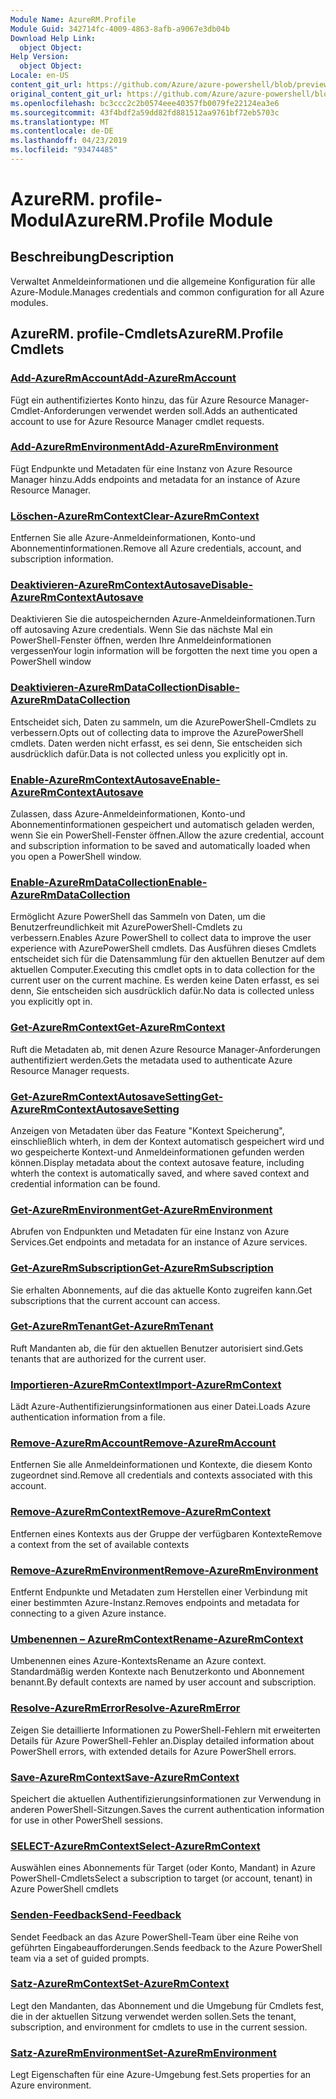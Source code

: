 ```yaml
---
Module Name: AzureRM.Profile
Module Guid: 342714fc-4009-4863-8afb-a9067e3db04b
Download Help Link:
  object Object: 
Help Version:
  object Object: 
Locale: en-US
content_git_url: https://github.com/Azure/azure-powershell/blob/preview/src/ResourceManager/Profile/Commands.Profile/help/AzureRM.Profile.md
original_content_git_url: https://github.com/Azure/azure-powershell/blob/preview/src/ResourceManager/Profile/Commands.Profile/help/AzureRM.Profile.md
ms.openlocfilehash: bc3ccc2c2b0574eee40357fb0079fe22124ea3e6
ms.sourcegitcommit: 43f4bdf2a59dd82fd881512aa9761bf72eb5703c
ms.translationtype: MT
ms.contentlocale: de-DE
ms.lasthandoff: 04/23/2019
ms.locfileid: "93474485"
---
```

# <span data-ttu-id="204b1-101">AzureRM. profile-Modul</span><span class="sxs-lookup"><span data-stu-id="204b1-101">AzureRM.Profile Module</span></span>
## <span data-ttu-id="204b1-102">Beschreibung</span><span class="sxs-lookup"><span data-stu-id="204b1-102">Description</span></span>
<span data-ttu-id="204b1-103">Verwaltet Anmeldeinformationen und die allgemeine Konfiguration für alle Azure-Module.</span><span class="sxs-lookup"><span data-stu-id="204b1-103">Manages credentials and common configuration for all Azure modules.</span></span>

## <span data-ttu-id="204b1-104">AzureRM. profile-Cmdlets</span><span class="sxs-lookup"><span data-stu-id="204b1-104">AzureRM.Profile Cmdlets</span></span>
### [<span data-ttu-id="204b1-105">Add-AzureRmAccount</span><span class="sxs-lookup"><span data-stu-id="204b1-105">Add-AzureRmAccount</span></span>](Add-AzureRmAccount.md)
<span data-ttu-id="204b1-106">Fügt ein authentifiziertes Konto hinzu, das für Azure Resource Manager-Cmdlet-Anforderungen verwendet werden soll.</span><span class="sxs-lookup"><span data-stu-id="204b1-106">Adds an authenticated account to use for Azure Resource Manager cmdlet requests.</span></span>

### [<span data-ttu-id="204b1-107">Add-AzureRmEnvironment</span><span class="sxs-lookup"><span data-stu-id="204b1-107">Add-AzureRmEnvironment</span></span>](Add-AzureRmEnvironment.md)
<span data-ttu-id="204b1-108">Fügt Endpunkte und Metadaten für eine Instanz von Azure Resource Manager hinzu.</span><span class="sxs-lookup"><span data-stu-id="204b1-108">Adds endpoints and metadata for an instance of Azure Resource Manager.</span></span>

### [<span data-ttu-id="204b1-109">Löschen-AzureRmContext</span><span class="sxs-lookup"><span data-stu-id="204b1-109">Clear-AzureRmContext</span></span>](Clear-AzureRmContext.md)
<span data-ttu-id="204b1-110">Entfernen Sie alle Azure-Anmeldeinformationen, Konto-und Abonnementinformationen.</span><span class="sxs-lookup"><span data-stu-id="204b1-110">Remove all Azure credentials, account, and subscription information.</span></span>

### [<span data-ttu-id="204b1-111">Deaktivieren-AzureRmContextAutosave</span><span class="sxs-lookup"><span data-stu-id="204b1-111">Disable-AzureRmContextAutosave</span></span>](Disable-AzureRmContextAutosave.md)
<span data-ttu-id="204b1-112">Deaktivieren Sie die autospeichernden Azure-Anmeldeinformationen.</span><span class="sxs-lookup"><span data-stu-id="204b1-112">Turn off autosaving Azure credentials.</span></span>  <span data-ttu-id="204b1-113">Wenn Sie das nächste Mal ein PowerShell-Fenster öffnen, werden Ihre Anmeldeinformationen vergessen</span><span class="sxs-lookup"><span data-stu-id="204b1-113">Your login information will be forgotten the next time you open a PowerShell window</span></span>

### [<span data-ttu-id="204b1-114">Deaktivieren-AzureRmDataCollection</span><span class="sxs-lookup"><span data-stu-id="204b1-114">Disable-AzureRmDataCollection</span></span>](Disable-AzureRmDataCollection.md)
<span data-ttu-id="204b1-115">Entscheidet sich, Daten zu sammeln, um die AzurePowerShell-Cmdlets zu verbessern.</span><span class="sxs-lookup"><span data-stu-id="204b1-115">Opts out of collecting data to improve the AzurePowerShell cmdlets.</span></span> <span data-ttu-id="204b1-116">Daten werden nicht erfasst, es sei denn, Sie entscheiden sich ausdrücklich dafür.</span><span class="sxs-lookup"><span data-stu-id="204b1-116">Data is not collected unless you explicitly opt in.</span></span>

### [<span data-ttu-id="204b1-117">Enable-AzureRmContextAutosave</span><span class="sxs-lookup"><span data-stu-id="204b1-117">Enable-AzureRmContextAutosave</span></span>](Enable-AzureRmContextAutosave.md)
<span data-ttu-id="204b1-118">Zulassen, dass Azure-Anmeldeinformationen, Konto-und Abonnementinformationen gespeichert und automatisch geladen werden, wenn Sie ein PowerShell-Fenster öffnen.</span><span class="sxs-lookup"><span data-stu-id="204b1-118">Allow the azure credential, account and subscription information to be saved and automatically loaded when you open a PowerShell window.</span></span> 

### [<span data-ttu-id="204b1-119">Enable-AzureRmDataCollection</span><span class="sxs-lookup"><span data-stu-id="204b1-119">Enable-AzureRmDataCollection</span></span>](Enable-AzureRmDataCollection.md)
<span data-ttu-id="204b1-120">Ermöglicht Azure PowerShell das Sammeln von Daten, um die Benutzerfreundlichkeit mit AzurePowerShell-Cmdlets zu verbessern.</span><span class="sxs-lookup"><span data-stu-id="204b1-120">Enables Azure PowerShell to collect data to improve the user experience with AzurePowerShell cmdlets.</span></span>
<span data-ttu-id="204b1-121">Das Ausführen dieses Cmdlets entscheidet sich für die Datensammlung für den aktuellen Benutzer auf dem aktuellen Computer.</span><span class="sxs-lookup"><span data-stu-id="204b1-121">Executing this cmdlet opts in to data collection for the current user on the current machine.</span></span>
<span data-ttu-id="204b1-122">Es werden keine Daten erfasst, es sei denn, Sie entscheiden sich ausdrücklich dafür.</span><span class="sxs-lookup"><span data-stu-id="204b1-122">No data is collected unless you explicitly opt in.</span></span>

### [<span data-ttu-id="204b1-123">Get-AzureRmContext</span><span class="sxs-lookup"><span data-stu-id="204b1-123">Get-AzureRmContext</span></span>](Get-AzureRmContext.md)
<span data-ttu-id="204b1-124">Ruft die Metadaten ab, mit denen Azure Resource Manager-Anforderungen authentifiziert werden.</span><span class="sxs-lookup"><span data-stu-id="204b1-124">Gets the metadata used to authenticate Azure Resource Manager requests.</span></span>

### [<span data-ttu-id="204b1-125">Get-AzureRmContextAutosaveSetting</span><span class="sxs-lookup"><span data-stu-id="204b1-125">Get-AzureRmContextAutosaveSetting</span></span>](Get-AzureRmContextAutosaveSetting.md)
<span data-ttu-id="204b1-126">Anzeigen von Metadaten über das Feature "Kontext Speicherung", einschließlich whterh, in dem der Kontext automatisch gespeichert wird und wo gespeicherte Kontext-und Anmeldeinformationen gefunden werden können.</span><span class="sxs-lookup"><span data-stu-id="204b1-126">Display metadata about the context autosave feature, including whterh the context is automatically saved, and where saved context and credential information can be found.</span></span>

### [<span data-ttu-id="204b1-127">Get-AzureRmEnvironment</span><span class="sxs-lookup"><span data-stu-id="204b1-127">Get-AzureRmEnvironment</span></span>](Get-AzureRmEnvironment.md)
<span data-ttu-id="204b1-128">Abrufen von Endpunkten und Metadaten für eine Instanz von Azure Services.</span><span class="sxs-lookup"><span data-stu-id="204b1-128">Get endpoints and metadata for an instance of Azure services.</span></span>

### [<span data-ttu-id="204b1-129">Get-AzureRmSubscription</span><span class="sxs-lookup"><span data-stu-id="204b1-129">Get-AzureRmSubscription</span></span>](Get-AzureRmSubscription.md)
<span data-ttu-id="204b1-130">Sie erhalten Abonnements, auf die das aktuelle Konto zugreifen kann.</span><span class="sxs-lookup"><span data-stu-id="204b1-130">Get subscriptions that the current account can access.</span></span>

### [<span data-ttu-id="204b1-131">Get-AzureRmTenant</span><span class="sxs-lookup"><span data-stu-id="204b1-131">Get-AzureRmTenant</span></span>](Get-AzureRmTenant.md)
<span data-ttu-id="204b1-132">Ruft Mandanten ab, die für den aktuellen Benutzer autorisiert sind.</span><span class="sxs-lookup"><span data-stu-id="204b1-132">Gets tenants that are authorized for the current user.</span></span>

### [<span data-ttu-id="204b1-133">Importieren-AzureRmContext</span><span class="sxs-lookup"><span data-stu-id="204b1-133">Import-AzureRmContext</span></span>](Import-AzureRmContext.md)
<span data-ttu-id="204b1-134">Lädt Azure-Authentifizierungsinformationen aus einer Datei.</span><span class="sxs-lookup"><span data-stu-id="204b1-134">Loads Azure authentication information from a file.</span></span>

### [<span data-ttu-id="204b1-135">Remove-AzureRmAccount</span><span class="sxs-lookup"><span data-stu-id="204b1-135">Remove-AzureRmAccount</span></span>](Remove-AzureRmAccount.md)
<span data-ttu-id="204b1-136">Entfernen Sie alle Anmeldeinformationen und Kontexte, die diesem Konto zugeordnet sind.</span><span class="sxs-lookup"><span data-stu-id="204b1-136">Remove all credentials and contexts associated with this account.</span></span>

### [<span data-ttu-id="204b1-137">Remove-AzureRmContext</span><span class="sxs-lookup"><span data-stu-id="204b1-137">Remove-AzureRmContext</span></span>](Remove-AzureRmContext.md)
<span data-ttu-id="204b1-138">Entfernen eines Kontexts aus der Gruppe der verfügbaren Kontexte</span><span class="sxs-lookup"><span data-stu-id="204b1-138">Remove a context from the set of available contexts</span></span>

### [<span data-ttu-id="204b1-139">Remove-AzureRmEnvironment</span><span class="sxs-lookup"><span data-stu-id="204b1-139">Remove-AzureRmEnvironment</span></span>](Remove-AzureRmEnvironment.md)
<span data-ttu-id="204b1-140">Entfernt Endpunkte und Metadaten zum Herstellen einer Verbindung mit einer bestimmten Azure-Instanz.</span><span class="sxs-lookup"><span data-stu-id="204b1-140">Removes endpoints and metadata for connecting to a given Azure instance.</span></span>

### [<span data-ttu-id="204b1-141">Umbenennen – AzureRmContext</span><span class="sxs-lookup"><span data-stu-id="204b1-141">Rename-AzureRmContext</span></span>](Rename-AzureRmContext.md)
<span data-ttu-id="204b1-142">Umbenennen eines Azure-Kontexts</span><span class="sxs-lookup"><span data-stu-id="204b1-142">Rename an Azure context.</span></span>  <span data-ttu-id="204b1-143">Standardmäßig werden Kontexte nach Benutzerkonto und Abonnement benannt.</span><span class="sxs-lookup"><span data-stu-id="204b1-143">By default contexts are named by user account and subscription.</span></span>

### [<span data-ttu-id="204b1-144">Resolve-AzureRmError</span><span class="sxs-lookup"><span data-stu-id="204b1-144">Resolve-AzureRmError</span></span>](Resolve-AzureRmError.md)
<span data-ttu-id="204b1-145">Zeigen Sie detaillierte Informationen zu PowerShell-Fehlern mit erweiterten Details für Azure PowerShell-Fehler an.</span><span class="sxs-lookup"><span data-stu-id="204b1-145">Display detailed information about PowerShell errors, with extended details for Azure PowerShell errors.</span></span>

### [<span data-ttu-id="204b1-146">Save-AzureRmContext</span><span class="sxs-lookup"><span data-stu-id="204b1-146">Save-AzureRmContext</span></span>](Save-AzureRmContext.md)
<span data-ttu-id="204b1-147">Speichert die aktuellen Authentifizierungsinformationen zur Verwendung in anderen PowerShell-Sitzungen.</span><span class="sxs-lookup"><span data-stu-id="204b1-147">Saves the current authentication information for use in other PowerShell sessions.</span></span>

### [<span data-ttu-id="204b1-148">SELECT-AzureRmContext</span><span class="sxs-lookup"><span data-stu-id="204b1-148">Select-AzureRmContext</span></span>](Select-AzureRmContext.md)
<span data-ttu-id="204b1-149">Auswählen eines Abonnements für Target (oder Konto, Mandant) in Azure PowerShell-Cmdlets</span><span class="sxs-lookup"><span data-stu-id="204b1-149">Select a subscription to target (or account, tenant) in Azure PowerShell cmdlets</span></span>

### [<span data-ttu-id="204b1-150">Senden-Feedback</span><span class="sxs-lookup"><span data-stu-id="204b1-150">Send-Feedback</span></span>](Send-Feedback.md)
<span data-ttu-id="204b1-151">Sendet Feedback an das Azure PowerShell-Team über eine Reihe von geführten Eingabeaufforderungen.</span><span class="sxs-lookup"><span data-stu-id="204b1-151">Sends feedback to the Azure PowerShell team via a set of guided prompts.</span></span>

### [<span data-ttu-id="204b1-152">Satz-AzureRmContext</span><span class="sxs-lookup"><span data-stu-id="204b1-152">Set-AzureRmContext</span></span>](Set-AzureRmContext.md)
<span data-ttu-id="204b1-153">Legt den Mandanten, das Abonnement und die Umgebung für Cmdlets fest, die in der aktuellen Sitzung verwendet werden sollen.</span><span class="sxs-lookup"><span data-stu-id="204b1-153">Sets the tenant, subscription, and environment for cmdlets to use in the current session.</span></span>

### [<span data-ttu-id="204b1-154">Satz-AzureRmEnvironment</span><span class="sxs-lookup"><span data-stu-id="204b1-154">Set-AzureRmEnvironment</span></span>](Set-AzureRmEnvironment.md)
<span data-ttu-id="204b1-155">Legt Eigenschaften für eine Azure-Umgebung fest.</span><span class="sxs-lookup"><span data-stu-id="204b1-155">Sets properties for an Azure environment.</span></span>

